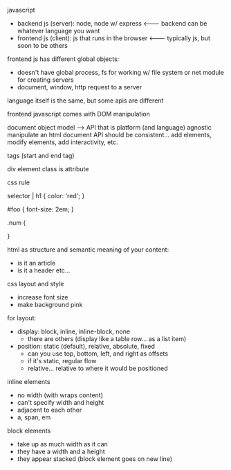 javascript

* backend js (server): node, node w/ express <--- backend can be whatever language you want
* frontend js (client): js that runs in the browser <--- typically js, but soon to be others

frontend js has different global objects:
* doesn't have global process, fs for working w/ file system or net module for creating servers
* document, window, http request to a server

language itself is the same, but some apis are different


frontend javascript comes with DOM manipulation

document object model --> API that is platform (and language) agnostic
manipulate an html document
API should be consistent... add elements, modify elements, add interactivity, etc.

<a></a>

tags (start and end tag)
<div class="foo"></div>
div element
class is attribute

css rule 


selector
|
h1 {
	color: 'red';
}

#foo {
	font-size: 2em;
}

.num {


}


html as structure and semantic meaning of your content:

* is it an article
* is it a header etc...

css layout and style

* increase font size
* make background pink

for layout:

* display: block, inline, inline-block, none
	* there are others (display like a table row... as a list item)
* position: static (default), relative, absolute, fixed
	* can you use top, bottom, left, and right as offsets
	* if it's static, regular flow
	* relative... relative to where it would be positioned





inline elements

* no width (with wraps content)
* can't specify width and height
* adjacent to each other
* a, span, em

block elements

* take up as much width as it can
* they have a width and a height
* they appear stacked (block element goes on new line)



















